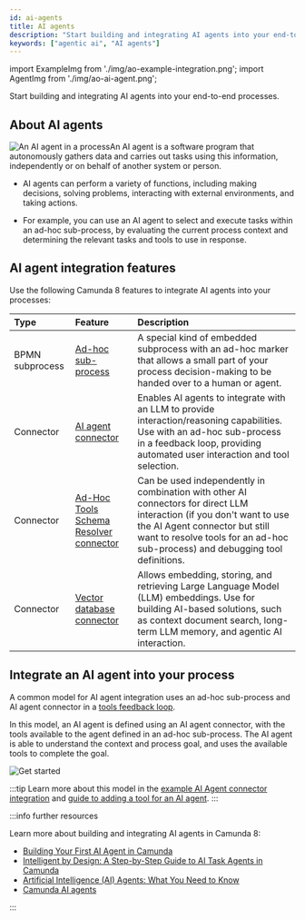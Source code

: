 ```yaml
---
id: ai-agents
title: AI agents
description: "Start building and integrating AI agents into your end-to-end processes. An AI agent is a software program that autonomously gathers data and carries out tasks using this information, independently or on behalf of another system or person."
keywords: ["agentic ai", "AI agents"]
---
```


import ExampleImg from './img/ao-example-integration.png';
import AgentImg from './img/ao-ai-agent.png';

Start building and integrating AI agents into your end-to-end processes.

## About AI agents

<p><img src={AgentImg} title="An AI agent in a process" alt="An AI agent in a process"  className="img-transparent" style={{border:0,padding:0,paddingLeft:30,paddingTop:10,margin:0,marginLeft:10,float: 'right', width: '45%'}}/>An AI agent is a software program that autonomously gathers data and carries out tasks using this information, independently or on behalf of another system or person.</p>

- AI agents can perform a variety of functions, including making decisions, solving problems, interacting with external environments, and taking actions.

- For example, you can use an AI agent to select and execute tasks within an ad-hoc sub-process, by evaluating the current process context and determining the relevant tasks and tools to use in response.

## AI agent integration features

Use the following Camunda 8 features to integrate AI agents into your processes:

| Type            | Feature                                                                                                                             | Description                                                                                                                                                                                                                              |
| :-------------- | :---------------------------------------------------------------------------------------------------------------------------------- | :--------------------------------------------------------------------------------------------------------------------------------------------------------------------------------------------------------------------------------------- |
| BPMN subprocess | [Ad-hoc sub-process](/components/modeler/bpmn/ad-hoc-subprocesses/ad-hoc-subprocesses.md)                                           | A special kind of embedded subprocess with an ad-hoc marker that allows a small part of your process decision-making to be handed over to a human or agent.                                                                              |
| Connector       | [AI agent connector](/components/connectors/out-of-the-box-connectors/agentic-ai-aiagent.md)                                        | Enables AI agents to integrate with an LLM to provide interaction/reasoning capabilities. Use with an ad-hoc sub-process in a feedback loop, providing automated user interaction and tool selection.                                    |
| Connector       | [Ad-Hoc Tools Schema Resolver connector](/components/connectors/out-of-the-box-connectors/agentic-ai-ahsp-tools-schema-resolver.md) | Can be used independently in combination with other AI connectors for direct LLM interaction (if you don't want to use the AI Agent connector but still want to resolve tools for an ad-hoc sub-process) and debugging tool definitions. |
| Connector       | [Vector database connector](/components/connectors/out-of-the-box-connectors/embeddings-vector-db.md)                               | Allows embedding, storing, and retrieving Large Language Model (LLM) embeddings. Use for building AI-based solutions, such as context document search, long-term LLM memory, and agentic AI interaction.                                 |

## Integrate an AI agent into your process

A common model for AI agent integration uses an ad-hoc sub-process and AI agent connector in a [tools feedback loop](/components/connectors/out-of-the-box-connectors/agentic-ai-aiagent-example.md).

In this model, an AI agent is defined using an AI agent connector, with the tools available to the agent defined in an ad-hoc sub-process. The AI agent is able to understand the context and process goal, and uses the available tools to complete the goal.

<p><img src={ExampleImg} title="Example AI agent integration diagram" alt="Get started" className="img-800"/></p>

:::tip
Learn more about this model in the [example AI Agent connector integration](/components/connectors/out-of-the-box-connectors/agentic-ai-aiagent-example.md) and [guide to adding a tool for an AI agent](https://camunda.com/blog/2025/05/guide-to-adding-tool-ai-agent/).
:::

:::info further resources

Learn more about building and integrating AI agents in Camunda 8:

- [Building Your First AI Agent in Camunda](https://camunda.com/blog/2025/02/building-ai-agent-camunda/)
- [Intelligent by Design: A Step-by-Step Guide to AI Task Agents in Camunda](https://camunda.com/blog/2025/05/step-by-step-guide-ai-task-agents-camunda/)
- [Artificial Intelligence (AI) Agents: What You Need to Know](https://camunda.com/blog/2024/08/ai-agents-what-you-need-to-know/)
- [Camunda AI agents](https://camunda.com/blog/tag/ai-agent/)

:::
